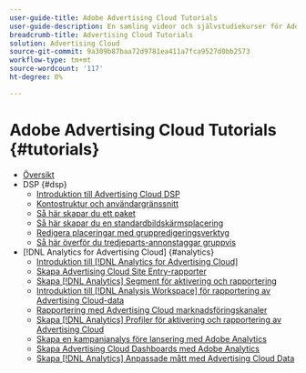 ```yaml
---
user-guide-title: Adobe Advertising Cloud Tutorials
user-guide-description: En samling videor och självstudiekurser för Adobe Advertising Cloud.
breadcrumb-title: Advertising Cloud Tutorials
solution: Advertising Cloud
source-git-commit: 9a309b87baa72d9781ea411a7fca9527d0bb2573
workflow-type: tm+mt
source-wordcount: '117'
ht-degree: 0%

---
```



# Adobe Advertising Cloud Tutorials {#tutorials}

+ [Översikt](overview.md)
+ DSP {#dsp}
   + [Introduktion till Advertising Cloud DSP](/help/dsp/intro.md)
   + [Kontostruktur och användargränssnitt](/help/dsp/ui.md)
   + [Så här skapar du ett paket](/help/dsp/package-create.md)
   + [Så här skapar du en standardbildskärmsplacering](/help/dsp/placement-create.md)
   + [Redigera placeringar med gruppredigeringsverktyg](/help/dsp/bulk-edit-placement-tools.md)
   + [Så här överför du tredjeparts-annonstaggar gruppvis](/help/dsp/bulk-upload-third-party-ad-tags.md)
+ [!DNL Analytics for Advertising Cloud] {#analytics}
   + [Introduktion till [!DNL Analytics for Advertising Cloud]](/help/integrations/analytics/intro-a4adc.md)
   + [Skapa Advertising Cloud Site Entry-rapporter](/help/integrations/analytics/analytics-site-entry-a4adc.md)
   + [Skapa [!DNL Analytics] Segment för aktivering och rapportering](/help/integrations/analytics/analytics-segments-a4adc.md)
   + [Introduktion till [!DNL Analysis Workspace] för rapportering av Advertising Cloud-data](/help/integrations/analytics/analytics-analysis-workspace-a4adc.md)
   + [Rapportering med Advertising Cloud marknadsföringskanaler](/help/integrations/analytics/analytics-reporting-a4adc.md)
   + [Skapa [!DNL Analytics] Profiler för aktivering och rapportering av Advertising Cloud](/help/integrations/analytics/analytics-profiles-a4adc.md)
   + [Skapa en kampanjanalys före lansering med Adobe Analytics](/help/integrations/analytics/analytics-pre-launch-a4adc.md)
   + [Skapa Advertising Cloud Dashboards med Adobe Analytics](/help/integrations/analytics/analytics-dashboards-a4adc.md)
   + [Skapa [!DNL Analytics] Anpassade mått med Advertising Cloud Data](/help/integrations/analytics/analytics-custom-metrics-a4adc.md)

<!-- Add to DSP chapter once the videos are complete:
  + [How to Create a Placement](/help/dsp/placement-create.md)
  + [Placement Targeting Capabilities](/help/dsp/placement-targeting.md)
  + [Audience Libraries and Applying Behavioral Targeting](/help/dsp/audience-libraries.md)
-->

<!-- If I move the "Analytics for Advertising Cloud chapter into a larger Integrations chapter, then I'll need to set up redirects by copying a CSV file into this repo and populating it for those legacy file names. -->